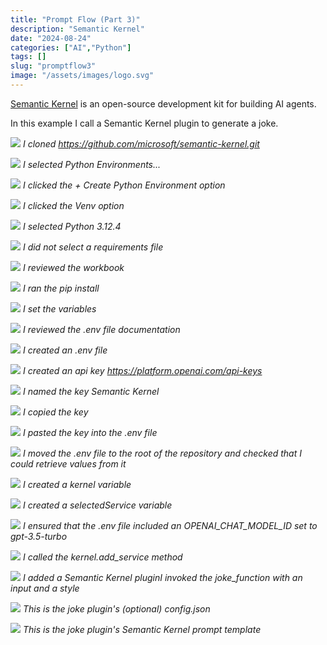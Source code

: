 ```yaml
---
title: "Prompt Flow (Part 3)"
description: "Semantic Kernel"
date: "2024-08-24"
categories: ["AI","Python"]
tags: []
slug: "promptflow3"
image: "/assets/images/logo.svg"
---
```



[Semantic Kernel](https://learn.microsoft.com/en-us/semantic-kernel/overview/) is an open-source development kit for building AI agents.

In this example I call a Semantic Kernel plugin to generate a joke.

![](/assets/images/promptflow3/screenshot-2024-08-24-at-8.31.26am-1000x596.png)
*I cloned https://github.com/microsoft/semantic-kernel.git*

![](/assets/images/promptflow3/screenshot-2024-08-24-at-8.37.04am-1831x1057.png)
*I selected Python Environments...*

![](/assets/images/promptflow3/screenshot-2024-08-24-at-8.37.43am-1831x376.png)
*I clicked the + Create Python Environment option*

![](/assets/images/promptflow3/screenshot-2024-08-24-at-8.38.13am-1831x222.png)
*I clicked the Venv option*

![](/assets/images/promptflow3/screenshot-2024-08-24-at-8.38.34am-1831x229.png)
*I selected Python 3.12.4*

![](/assets/images/promptflow3/screenshot-2024-08-24-at-8.39.19am-1831x309.png)
*I did not select a requirements file*

![](/assets/images/promptflow3/screenshot-2024-08-24-at-8.41.57am-1831x1057.png)
*I reviewed the workbook*

![](/assets/images/promptflow3/screenshot-2024-08-24-at-8.42.59am-1831x589.png)
*I ran the pip install*

![](/assets/images/promptflow3/screenshot-2024-08-24-at-8.43.51am-1831x480.png)
*I set the variables*

![](/assets/images/promptflow3/screenshot-2024-08-24-at-8.46.51am-1831x935.png)
*I reviewed the .env file documentation*

![](/assets/images/promptflow3/screenshot-2024-08-24-at-8.47.56am-1831x498.png)
*I created an .env file*

![](/assets/images/promptflow3/screenshot-2024-08-24-at-8.52.33am-1831x1012.png)
*I created an api key https://platform.openai.com/api-keys*

![](/assets/images/promptflow3/screenshot-2024-08-24-at-8.53.43am-1831x950.png)
*I named the key Semantic Kernel*

![](/assets/images/promptflow3/screenshot-2024-08-24-at-8.54.32am-1831x1016.png)
*I copied the key*

![](/assets/images/promptflow3/screenshot-2024-08-24-at-8.55.12am-1754x732.png)
*I pasted the key into the .env file*

![](/assets/images/promptflow3/screenshot-2024-08-24-at-9.10.10am-1831x1057.png)
*I moved the .env file to the root of the repository and checked that I could retrieve values from it*

![](/assets/images/promptflow3/screenshot-2024-08-24-at-8.57.03am-1831x288.png)
*I created a kernel variable*

![](/assets/images/promptflow3/screenshot-2024-08-24-at-8.57.52am-1831x650.png)
*I created a selectedService variable*

![](/assets/images/promptflow3/screenshot-2024-08-24-at-9.26.53am-1831x320.png)
*I ensured that the .env file included an OPENAI_CHAT_MODEL_ID set to gpt-3.5-turbo*

![](/assets/images/promptflow3/screenshot-2024-08-24-at-9.23.22am-1831x838.png)
*I called the kernel.add_service method*

![](/assets/images/promptflow3/screenshot-2024-08-24-at-9.28.25am-1831x622.png)
*I added a Semantic Kernel pluginI invoked the joke_function with an input and a style*

![](/assets/images/promptflow3/screenshot-2024-08-24-at-9.30.37am-1831x916.png)
*This is the joke plugin's (optional) config.json*

![](/assets/images/promptflow3/screenshot-2024-08-24-at-9.30.46am-1831x916.png)
*This is the joke plugin's Semantic Kernel prompt template*
